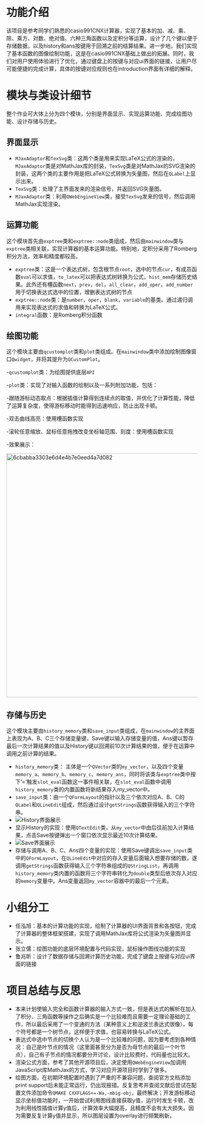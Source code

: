 # 功能介绍

该项目是参考同学们熟悉的casio991CNX计算器，实现了基本的加、减、乘、除、乘方、对数、绝对值、六种三角函数以及定积分等运算，设计了几个键以便于存储数据，以及history和ans按键用于回溯之前的结算结果。进一步地，我们实现了基本函数的图像绘制功能，这是在casio991CNX基础上做出的拓展。同时，我们对用户使用体验进行了优化，通过键盘上的按键与对应ui界面的链接，让用户尽可能便捷的完成计算，具体的按键对应规则也在introduction界面有详细的解释。

# 模块与类设计细节
整个作业可大体上分为四个模块，分别是界面显示、实现运算功能、完成绘图功能、设计存储与历史。

## 界面显示
- `MJaxAdaptor`和`TexSvg`类：这两个类是用来实现LaTeX公式的渲染的，`MJaxAdaptor`类是对MathJax库的封装，`TexSvg`类是对MathJax的SVG渲染的封装，这两个类的主要作用是把LaTeX公式转换为矢量图，然后在`QLabel`上显示出来。
- `TexSvg`类：处理了主界面发来的渲染信号，并返回SVG矢量图。
- `MJaxAdaptor`类：利用`QWebEngineView`类，接受`TexSvg`发来的信号，然后调用MathJax实现渲染。

## 运算功能
这个模块首先由`exptree`类和`exptree::node`类组成，然后由`mainwindow`类与`exptree`类相关联，实现计算器的基本运算功能。特别地，定积分采用了Romberg积分方法，效率和精度都较高。

- `exptree`类：这是一个表达式树，包含根节点`root`，选中的节点`cur`，有成员函数`eval`可以求值，`to_latex`可以把表达式树转换为公式，`hist_mem`存储历史结果。此外还有槽函数`next`，`prev`，`del`，`all_clear`，`add_oper`，`add_number`用于切换表达式选中的位置，增删表达式树的节点
- `exptree::node`类：是`number`，`oper`，`blank`，`variable`的基类。通过递归调用来实现表达式的求值和转换为LaTeX公式。
- `integral`函数：是Romberg积分函数

## 绘图功能
这个模块主要由`qcustomplot`类和`plot`类组成。在`mainwindow`类中添加绘制图像窗口`Qwidget`，并将其提升为`QCustomPlot`。

-`qcustomplot`类：为绘图提供底层`API`

-`plot`类：实现了对输入函数的绘制以及一系列附加功能，包括：

-跟随游标动态取点：根据插值计算得到连续点的取值，并优化了计算性能，降低了运算复杂度，使得游标移动时能得到迅速响应，防止出现卡顿。

-双击曲线高亮：使用槽函数实现

-滚轮任意缩放、鼠标任意拖拽改变坐标轴范围、刻度：使用槽函数实现



-效果展示：

<img width="640" alt="6cbabba3303e6d4e4b7e0eed4a7d082" src="https://github.com/Ayanokouji0/My991CNX/assets/131442958/14930909-2be8-4225-8178-067c7951adc0">


## 存储与历史
这个模块主要由`history_memory`类和`save_input`类组成，在`mainwindow`的主界面上表现为A、B、C三个存储变量键，Save键以输入存储变量的值，Ans键以暂存最后一次计算结果的值以及History键以回溯前10次计算结果的值，便于在运算中调用之前计算的结果。

- `history_memory`类：
主体是一个`QVector`类的`my_vector`，以及四个变量`memory_a`、`memory_b`、`memory_c`、`memory_ans`，同时将该类与`exptree`类中按下’=’触发`slot_eval`函数这一事件相关联，在`slot_eval`函数中调用`history_memory`类的内置函数将新结果存入my_vector中。
- `save_input`类：由一个`QFormLayout`的指针以及三个依次对应A、B、C的`QLabel`和`QLineEdit`组成，然后通过设计`getStrings`函数获得输入的三个字符串。
- ![History界面展示](https://github.com/Flying-dragon-boxing/My991CNX/blob/main/pictures/History%E7%95%8C%E9%9D%A2%E5%B1%95%E7%A4%BA.png)
- 显示History的实现：使用`QTextEdit`类，从`my_vector`中由后往前加入计算结果，点击Save按键弹出一个窗口依次显示最近10次计算结果。
- ![Save界面展示](https://github.com/Flying-dragon-boxing/My991CNX/blob/main/pictures/Save界面展示.png)
- 存储与调用A、B、C、Ans四个变量的实现：使用Save键调出`save_input`类中的`QFormLayout`，在`QLineEdit`中对应的存入变量后面输入想要存储的数，遂调用`getStrings`函数获得输入三个字符串组成的`QStringList`，再调用`history_memory`类内置的函数将三个字符串转化为`double`类型后依次存入对应的`memory`变量中。Ans变量返回`my_vector`容器中的最后一个元素。

# 小组分工
- 任泓旭：基本的计算功能的实现，绘制了计算器的UI界面背景和各按钮，完成了计算器的整体框架搭建，实现了调用MathJax库将公式渲染为矢量图并显示。
- 张立儒：绘图功能的底层环境配置与代码实现，鼠标操作图线功能的实现
- 鲁兆昕：设计了数据存储与回溯计算历史功能，完成了键盘上按键与对应ui界面的链接

# 项目总结与反思
* 本来计划使输入完全和函数计算器的输入方式一致，但是表达式的解析在加入了积分、三角函数等操作之后确实是一个比较难而且需要一定理论基础的工作，所以最后采用了一个变通的方法（某种意义上和逆波兰表达式很像），每个符号都是一个树节点，这样便于求值，也容易转换与LaTeX公式。
* 表达式中选中节点的切换个人认为是一个比较难的问题，因为要考虑到各种情况：自己是叶节点的情况（这里面甚至分为是否为母节点的最后一个叶节点），自己有子节点的情况都要分开讨论，设计比较费时，代码量也比较大。
* 渲染公式方面，参考了其他开源项目后，决定使用`QWebEngineView`加调用JavaScript库MathJax的方式，学习对应开源项目时学到了很多。
* 绘图方面，在初期环境配置时遇到了严重的不兼容问题，查阅官方文档添加print support后未能正常运行，仍出现报错。反复思考并查阅文献后尝试在配置文件添加命令`QMAKE CXXFLAGS+=-Wa,-mbig-obj`，最终解决；开发游标移动显示坐标值功能时，一开始尝试利用图线直接获取y值，运行时发生卡顿，改为利用线性插值计算y值后，计算效率大幅提高，且精度不会有太大损失。因为需要反复计算y值并显示，所以图层设置为overlay进行频繁刷新。
